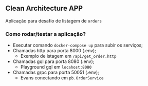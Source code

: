 ## Clean Architecture APP

Aplicação para desafio de listagem de `orders`

### Como rodar/testar a aplicação?
* Executar comando `docker-compose up` para subir os serviços;
* Chamadas http para porta 8000 (.env);
  * Exemplo de istagem em `/api/get_order.http`
* Chamadas gql para porta 8080 (.env);
  * Playground gql em `locahost:8080`
* Chamadas grpc para porta 50051 (.env);
  * Evans conectando em `pb.OrderService`